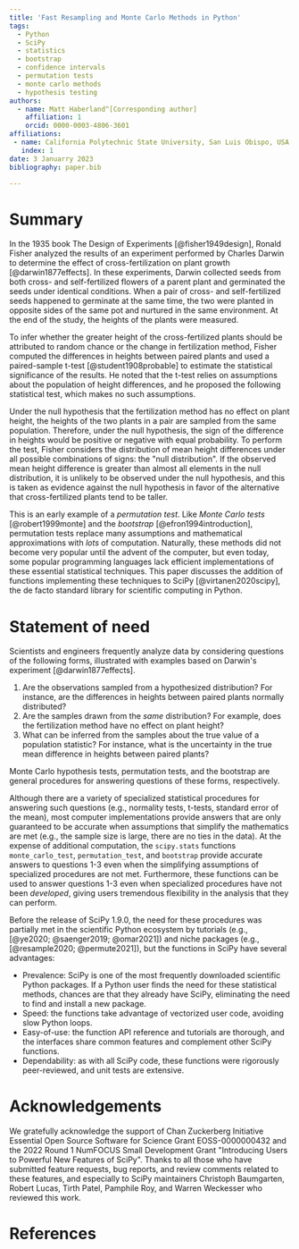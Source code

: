 ```yaml
---
title: 'Fast Resampling and Monte Carlo Methods in Python'
tags:
  - Python
  - SciPy
  - statistics
  - bootstrap
  - confidence intervals
  - permutation tests
  - monte carlo methods
  - hypothesis testing
authors:
  - name: Matt Haberland^[Corresponding author]
    affiliation: 1
    orcid: 0000-0003-4806-3601
affiliations:
 - name: California Polytechnic State University, San Luis Obispo, USA
   index: 1
date: 3 Januarry 2023
bibliography: paper.bib

---
```


# Summary

In the 1935 book The Design of Experiments [@fisher1949design], Ronald Fisher analyzed the results of an experiment performed by Charles Darwin to determine the effect of cross-fertilization on plant growth [@darwin1877effects]. In these experiments, Darwin collected seeds from both cross- and self-fertilized flowers of a parent plant and germinated the seeds under identical conditions. When a pair of cross- and self-fertilized seeds happened to germinate at the same time, the two were planted in opposite sides of the same pot and nurtured in the same environment. At the end of the study, the heights of the plants were measured.

To infer whether the greater height of the cross-fertilized plants should be attributed to random chance or the change in fertilization method, Fisher computed the differences in heights between paired plants and used a paired-sample t-test [@student1908probable] to estimate the statistical significance of the results. He noted that the t-test relies on assumptions about the population of height differences, and he proposed the following statistical test, which makes no such assumptions.

Under the null hypothesis that the fertilization method has no effect on plant height, the heights of the two plants in a pair are sampled from the same population. Therefore, under the null hypothesis, the sign of the difference in heights would be positive or negative with equal probability. To perform the test, Fisher considers the distribution of mean height differences under all possible combinations of signs: the "null distribution". If the observed mean height difference is greater than almost all elements in the null distribution, it is unlikely to be observed under the null hypothesis, and this is taken as evidence against the null hypothesis in favor of the alternative that cross-fertilized plants tend to be taller.

This is an early example of a *permutation test*. Like *Monte Carlo tests* [@robert1999monte] and the *bootstrap* [@efron1994introduction], permutation tests replace many assumptions and mathematical approximations with *lots* of computation. Naturally, these methods did not become very popular until the advent of the computer, but even today, some popular programming languages lack efficient implementations of these essential statistical techniques. This paper discusses the addition of functions implementing these techniques to SciPy [@virtanen2020scipy], the de facto standard library for scientific computing in Python.

# Statement of need

Scientists and engineers frequently analyze data by considering questions of the following forms, illustrated with examples based on Darwin's experiment [@darwin1877effects].

1. Are the observations sampled from a hypothesized distribution? For instance, are the differences in heights between paired plants normally distributed?
2. Are the samples drawn from the *same* distribution? For example, does the fertilization method have no effect on plant height?
3. What can be inferred from the samples about the true value of a population statistic? For instance, what is the uncertainty in the true mean difference in heights between paired plants?

Monte Carlo hypothesis tests, permutation tests, and the bootstrap are general procedures for answering questions of these forms, respectively.

Although there are a variety of specialized statistical procedures for answering such questions (e.g., normality tests, t-tests, standard error of the mean), most computer implementations provide answers that are only guaranteed to be accurate when assumptions that simplify the mathematics are met (e.g., the sample size is large, there are no ties in the data). At the expense of additional computation, the `scipy.stats` functions `monte_carlo_test`, `permutation_test`, and `bootstrap` provide accurate answers to questions 1-3 even when the simplifying assumptions of specialized procedures are not met. Furthermore, these functions can be used to answer questions 1-3 even when specialized procedures have not been *developed*, giving users tremendous flexibility in the analysis that they can perform.

Before the release of SciPy 1.9.0, the need for these procedures was partially met in the scientific Python ecosystem by tutorials (e.g., [@ye2020; @saenger2019; @omar2021]) and niche packages (e.g., [@resample2020; @permute2021]), but the functions in SciPy have several advantages:

- Prevalence: SciPy is one of the most frequently downloaded scientific Python packages. If a Python user finds the need for these statistical methods, chances are that they already have SciPy, eliminating the need to find and install a new package.
- Speed: the functions take advantage of vectorized user code, avoiding slow Python loops.
- Easy-of-use: the function API reference and tutorials are thorough, and the interfaces share common features and complement other SciPy functions.
- Dependability: as with all SciPy code, these functions were rigorously peer-reviewed, and unit tests are extensive.


# Acknowledgements

We gratefully acknowledge the support of Chan Zuckerberg Initiative Essential
Open Source Software for Science Grant EOSS-0000000432 and the 2022 Round 1 NumFOCUS Small Development Grant "Introducing Users to Powerful New Features of SciPy". Thanks to all those who have submitted feature requests, bug reports, and review comments related to these features, and especially to SciPy maintainers Christoph Baumgarten, Robert Lucas, Tirth Patel, Pamphile Roy, and Warren Weckesser who reviewed this work.

# References
